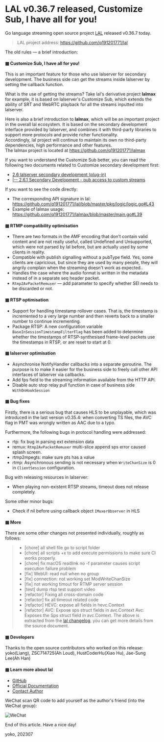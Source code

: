 # LAL v0.36.7 released, Customize Sub, I have all for you!

Go language streaming open source project [LAL](https://github.com/q191201771/lal) released v0.36.7 today.

> LAL project address: https://github.com/q191201771/lal

The old rules — a brief introduction:

#### ▦ Customize Sub, I have all for you!

This is an important feature for those who use lalserver for secondary development. The business side can get the streams inside lalserver by setting the callback function.

What is the use of getting the streams? Take lal's derivative project **lalmax** for example, it is based on lalserver's Customize Sub, which extends the ability of SRT and WebRTC playback for all the streams inputted into lalserver.

Here is also a brief introduction to **lalmax**, which will be an important project in the overall lal ecosystem. It is based on the secondary development interface provided by lalserver, and combines it with third-party libraries to support more protocols and provide richer functionality.  
Accordingly, lal project will continue to maintain its own no third-party dependencies, high performance and other features.  
The lalmax project is located at https://github.com/q191201771/lalmax

If you want to understand the Customize Sub better, you can read the following two documents related to Customize secondary development first:

- [2.6 lalserver secondary development (plug-in)](customize.md)
- [|-- 2.6.1 Secondary Development - pub access to custom streams](customize_pub.md)

If you want to see the code directly:

- The corresponding API signature in lal: https://github.com/q191201771/lal/blob/master/pkg/logic/logic.go#L43
- Example of lalmax usage: https://github.com/q191201771/lalmax/blob/master/main.go#L39

#### ▦ RTMP compatibility optimisation

- There are two formats in the AMF encoding that don't contain valid content and are not really useful, called Undefined and Unsupported, which were not parsed by lal before, but are actually used by some clients in reality.
- Compatible with publish signalling without a pubType field. Yes, some clients are capricious, but since they are used by many people, they will angrily complain when the streaming doesn't work as expected..
- Handles the case where the audio format is written in the metadata instead of in a separate seq header packet.
- `Rtmp2AvPacketRemuxer` — add parameter to specify whether SEI needs to be discarded or not.

#### ▦ RTSP optimisation

- Support for handling timestamp rollover cases. That is, the timestamp is incremented to a very large number and then reverts back to a smaller number to continue incrementing.
- Package RTSP: A new configuration variable `BaseInSessionTimestampFilterFlag` has been added to determine whether the timestamps of RTSP-synthesised frame-level packets use the timestamps in RTSP, or are reset to start at 0.

#### ▦ lalserver optimisation

- Asynchronise NotifyHandler callbacks into a separate goroutine. The purpose is to make it easier for the business side to freely call other API interfaces of lalserver via callbacks.
- Add fps field to the streaming information available from the HTTP API.
- Disable auto stop relay pull function in case of business side `WithOnHookSession`

#### ▦ Bug fixes

Firstly, there is a serious bug that causes HLS to be unplayable, which was introduced in the last version v0.35.4: when converting TS files, the AVC flag in PMT was wrongly written as AAC due to a typo.

Furthermore, the following bugs in protocol handling were addressed:

- rtp: fix bug in parsing ext extension data
- remux: `Rtmp2AvPacketRemuxer` multi-slice append sps error caused splash screen.
- rtmp2mpegts: make sure pts has a value
- rtmp: Asynchronous sending is not necessary when `WriteChanSize` is 0 in `ClientSession` configuration.

Bug with releasing resources in lalserver:

- When playing non-existent RTSP streams, timeout does not release completely.

Some other minor bugs:

- Check if nil before using callback object `IMuxerObserver` in HLS

#### ▦ More

There are some other changes not presented individually, roughly as follows:

> - [chore] all shell file go to script folder
> - [chore] all scripts +x to add execute permissions to make sure CI works properly.
> - [chore] fix macOS readlink no -f parameter causes script execution failure problem
> - [fix] WebUI: read null when no group
> - [fix] connection: not working set ModWriteChanSize
> - [fix] not working timout for RTMP server session
> - [test] dump rtsp test support video
> - [refactor] Fixing all cross-domain code
> - [refactor] fix all timeout related code
> - [refactor] HEVC: expose all fields in hevc.Context
> - [refactor] AVC: Expose sps struct fields in avc.Context
> Avc: Exposes the Sps struct field in avc.Context.
> The above is extracted from the [lal changelog](../CHANGELOG.md), you can get more details from the source document.

#### ▦ Developers

Thanks to the open source contributors who worked on this release: yoko(Liang), ZSC714725(Ah Loud), HustCoderHu(Xiao Hu), Jae-Sung Lee(Ah Han)

#### ▦ Learn more about lal

- [GitHub](https://github.com/q191201771/lal)
- [Official Documentation](https://pengrl.com/lal)
- [Contact Author](https://pengrl.com/lal/#/Author)

WeChat scan QR code to add yourself as the author's friend (into the WeChat group):

![WeChat](https://pengrl.com/images/yoko_vx.jpeg?date=2304)

End of this article. Have a nice day!

yoko, 202307
